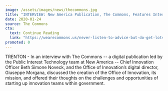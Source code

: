 ```yaml
---
image: /assets/images/news/thecommons.jpg
title: "INTERVIEW: New America Publication, The Commons, Features Interview with Chief Innovation Officer & Digital Director on Starting an Innovation Team"
date: 2020-01-24
source: The Commons
cta:
  text: Continue Reading
  link: "https://wearecommons.us/never-listen-to-advice-but-do-get-lots-of-information/"
promoted: 0
---
```


TRENTON - In an interview with The Commons -- a digital publication led by the Public Interest Technology team at New America -- Chief Innovation Officer Beth Simone Noveck, and the Office of Innovation’s digital director, Giuseppe Morgana, discussed the creation of the Office of Innovation, its mission, and offered their thoughts on the challenges and opportunities of starting up innovation teams within government.

